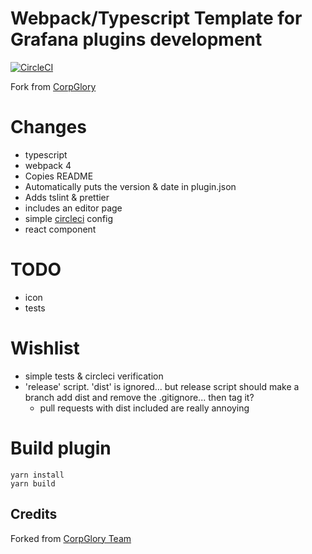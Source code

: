 # Webpack/Typescript Template for Grafana plugins development

[![CircleCI](https://circleci.com/gh/ryantxu/grafana-plugin-template-webpack/tree/master.svg?style=svg)](https://circleci.com/gh/ryantxu/grafana-plugin-template-webpack/tree/master)

Fork from [CorpGlory](https://github.com/CorpGlory/grafana-plugin-template-webpack)


# Changes

* typescript
* webpack 4
* Copies README
* Automatically puts the version & date in plugin.json
* Adds tslint & prettier
* includes an editor page
* simple [circleci](https://circleci.com/gh/ryantxu/grafana-plugin-template-webpack) config
* react component


# TODO
* icon
* tests

# Wishlist
* simple tests & circleci verification
* 'release' script.  'dist' is ignored... but release script should make a branch add dist and remove the .gitignore... then tag it?
    * pull requests with dist included are really annoying


# Build plugin

```
yarn install
yarn build
```


## Credits

Forked from [CorpGlory Team](http://corpglory.com/)
